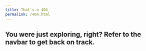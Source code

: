 ```yaml
---
title: That's a 404
permalink: /404.html
---
```


## You were just exploring, right? Refer to the navbar to get back on track.
